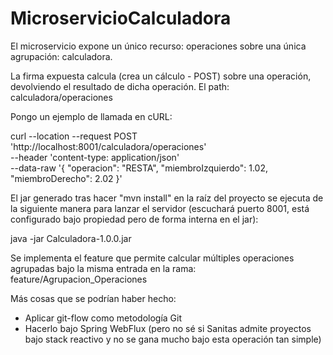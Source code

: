 # MicroservicioCalculadora

El microservicio expone un único recurso: operaciones sobre una única agrupación: calculadora.


La firma expuesta calcula (crea un cálculo - POST) sobre una operación, devolviendo el resultado de dicha operación. El path: calculadora/operaciones


Pongo un ejemplo de llamada en cURL:

curl --location --request POST 'http://localhost:8001/calculadora/operaciones' \
--header 'content-type: application/json' \
--data-raw '{
	"operacion": "RESTA",
	"miembroIzquierdo": 1.02,
	"miembroDerecho": 2.02
}'



El jar generado tras hacer "mvn install" en la raíz del proyecto se ejecuta de la siguiente manera para lanzar el servidor (escuchará puerto 8001, está configurado bajo propiedad pero de forma interna en el jar):

java -jar Calculadora-1.0.0.jar


Se implementa el feature que permite calcular múltiples operaciones agrupadas bajo la misma entrada en la rama: feature/Agrupacion_Operaciones


Más cosas que se podrían haber hecho:
 - Aplicar git-flow como metodología Git
 - Hacerlo bajo Spring WebFlux (pero no sé si Sanitas admite proyectos bajo stack reactivo y no se gana mucho bajo esta operación tan simple)